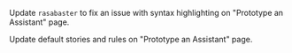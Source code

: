 Update `rasabaster` to fix an issue with syntax highlighting on "Prototype an Assistant" page.

Update default stories and rules on "Prototype an Assistant" page.
